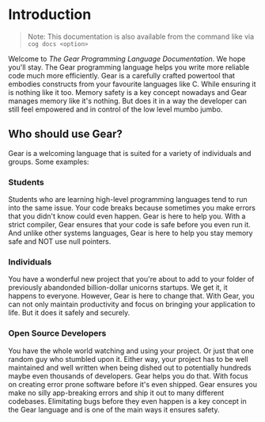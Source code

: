 # Introduction

> Note: This documentation is also available from the command like via ```cog docs <option>```

Welcome to *The Gear Programming Language Documentation*. We hope you'll stay. The Gear programming language helps you write more reliable code much more efficiently. Gear is a carefully crafted powertool that embodies constructs from your favourite languages like C. While ensuring it is nothing like it too. Memory safety is a key concept nowadays and Gear manages memory like it's nothing. But does it in a way the developer can still feel empowered and in control of the low level mumbo jumbo.

## Who should use Gear?

Gear is a welcoming language that is suited for a variety of individuals and groups. Some examples:

### Students
Students who are learning high-level programming languages tend to run into the same issue. Your code breaks because sometimes you make errors that you didn't know could even happen. Gear is here to help you. With a strict compiler, Gear ensures that your code is safe before you even run it. And unlike other systems languages, Gear is here to help you stay memory safe and NOT use null pointers.

### Individuals
You have a wonderful new project that you're about to add to your folder of previously abandonded billion-dollar unicorns startups. We get it, it happens to everyone. However, Gear is here to change that. With Gear, you can not only maintain productivity and focus on bringing your application to life. But it does it safely and securely.

### Open Source Developers
You have the whole world watching and using your project. Or just that one random guy who stumbled upon it. Either way, your project has to be well maintained and well written when being dished out to potentially hundreds maybe even thousands of developers. Gear helps you do that. With focus on creating error prone software before it's even shipped. Gear ensures you make no silly app-breaking errors and ship it out to many different codebases. Elimitating bugs before they even happen is a key concept in the Gear language and is one of the main ways it ensures safety.